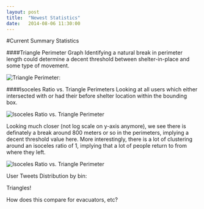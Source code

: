 ```yaml
---
layout: post
title:  "Newest Statistics"
date:   2014-08-06 11:30:00
---
```


#Current Summary Statistics

####Triangle Perimeter Graph
Identifying a natural break in perimeter length could determine a decent threshold between shelter-in-place and some type of movement.

![Triangle Perimeter: ]({{site.baseurl}}/img_exports/triangle_perimeters_graph_affected_lt_10.png)


####Isoceles Ratio vs. Triangle Perimeters
Looking at all users which either intersected with or had their before shelter location within the bounding box.

![Isoceles Ratio vs. Triangle Perimeter]({{site.baseurl}}/img_exports/isoceles_ratio_V_perimeter_moderately_affected.png)

Looking much closer (not log scale on y-axis anymore), we see there is definately a break around 800 meters or so in the perimeters, implying a decent threshold value here.  More interestingly, there is a lot of clustering around an isoceles ratio of 1, implying that a lot of people return to from where they left.

![Isoceles Ratio vs. Triangle Perimeter]({{site.baseurl}}/img_exports/isoceles_ratio_V_perimeter_affected_lt_10_ratio_0-5.png)


User Tweets Distribution by bin:


Triangles!


How does this compare for evacuators, etc?
